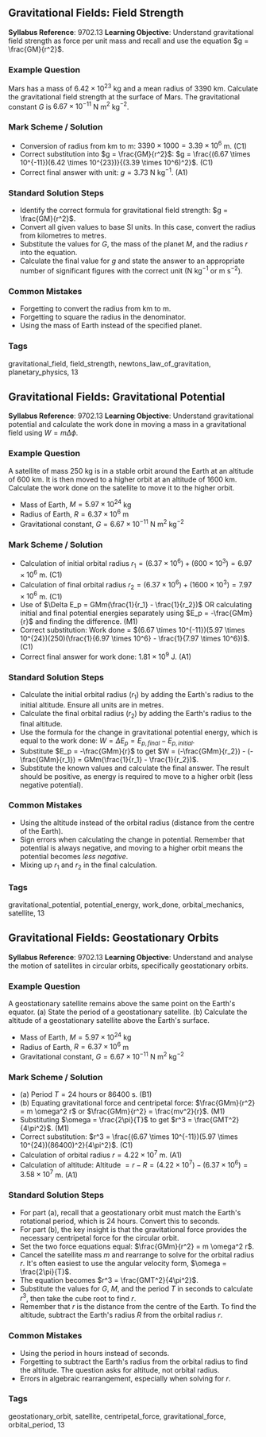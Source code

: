 ## Gravitational Fields: Field Strength

**Syllabus Reference**: 9702.13
**Learning Objective**: Understand gravitational field strength as force per unit mass and recall and use the equation $g = \frac{GM}{r^2}$.

### Example Question
Mars has a mass of $6.42 \times 10^{23}$ kg and a mean radius of $3390$ km. Calculate the gravitational field strength at the surface of Mars. The gravitational constant $G$ is $6.67 \times 10^{-11}$ N m$^2$ kg$^{-2}$.

### Mark Scheme / Solution
- Conversion of radius from km to m: $3390 \times 1000 = 3.39 \times 10^6$ m. (C1)
- Correct substitution into $g = \frac{GM}{r^2}$: $g = \frac{(6.67 \times 10^{-11})(6.42 \times 10^{23})}{(3.39 \times 10^6)^2}$. (C1)
- Correct final answer with unit: $g = 3.73$ N kg$^{-1}$. (A1)

### Standard Solution Steps
- Identify the correct formula for gravitational field strength: $g = \frac{GM}{r^2}$.
- Convert all given values to base SI units. In this case, convert the radius from kilometres to metres.
- Substitute the values for $G$, the mass of the planet $M$, and the radius $r$ into the equation.
- Calculate the final value for $g$ and state the answer to an appropriate number of significant figures with the correct unit (N kg$^{-1}$ or m s$^{-2}$).

### Common Mistakes
- Forgetting to convert the radius from km to m.
- Forgetting to square the radius in the denominator.
- Using the mass of Earth instead of the specified planet.

### Tags
gravitational_field, field_strength, newtons_law_of_gravitation, planetary_physics, 13

## Gravitational Fields: Gravitational Potential

**Syllabus Reference**: 9702.13
**Learning Objective**: Understand gravitational potential and calculate the work done in moving a mass in a gravitational field using $W = m \Delta \phi$.

### Example Question
A satellite of mass $250$ kg is in a stable orbit around the Earth at an altitude of $600$ km. It is then moved to a higher orbit at an altitude of $1600$ km. Calculate the work done on the satellite to move it to the higher orbit.

- Mass of Earth, $M = 5.97 \times 10^{24}$ kg
- Radius of Earth, $R = 6.37 \times 10^6$ m
- Gravitational constant, $G = 6.67 \times 10^{-11}$ N m$^2$ kg$^{-2}$

### Mark Scheme / Solution
- Calculation of initial orbital radius $r_1 = (6.37 \times 10^6) + (600 \times 10^3) = 6.97 \times 10^6$ m. (C1)
- Calculation of final orbital radius $r_2 = (6.37 \times 10^6) + (1600 \times 10^3) = 7.97 \times 10^6$ m. (C1)
- Use of $\Delta E_p = GMm(\frac{1}{r_1} - \frac{1}{r_2})$ OR calculating initial and final potential energies separately using $E_p = -\frac{GMm}{r}$ and finding the difference. (M1)
- Correct substitution: Work done = $(6.67 \times 10^{-11})(5.97 \times 10^{24})(250)(\frac{1}{6.97 \times 10^6} - \frac{1}{7.97 \times 10^6})$. (C1)
- Correct final answer for work done: $1.81 \times 10^9$ J. (A1)

### Standard Solution Steps
- Calculate the initial orbital radius ($r_1$) by adding the Earth's radius to the initial altitude. Ensure all units are in metres.
- Calculate the final orbital radius ($r_2$) by adding the Earth's radius to the final altitude.
- Use the formula for the change in gravitational potential energy, which is equal to the work done: $W = \Delta E_p = E_{p,final} - E_{p,initial}$.
- Substitute $E_p = -\frac{GMm}{r}$ to get $W = (-\frac{GMm}{r_2}) - (-\frac{GMm}{r_1}) = GMm(\frac{1}{r_1} - \frac{1}{r_2})$.
- Substitute the known values and calculate the final answer. The result should be positive, as energy is required to move to a higher orbit (less negative potential).

### Common Mistakes
- Using the altitude instead of the orbital radius (distance from the centre of the Earth).
- Sign errors when calculating the change in potential. Remember that potential is always negative, and moving to a higher orbit means the potential becomes *less negative*.
- Mixing up $r_1$ and $r_2$ in the final calculation.

### Tags
gravitational_potential, potential_energy, work_done, orbital_mechanics, satellite, 13

## Gravitational Fields: Geostationary Orbits

**Syllabus Reference**: 9702.13
**Learning Objective**: Understand and analyse the motion of satellites in circular orbits, specifically geostationary orbits.

### Example Question
A geostationary satellite remains above the same point on the Earth's equator.
(a) State the period of a geostationary satellite.
(b) Calculate the altitude of a geostationary satellite above the Earth's surface.

- Mass of Earth, $M = 5.97 \times 10^{24}$ kg
- Radius of Earth, $R = 6.37 \times 10^6$ m
- Gravitational constant, $G = 6.67 \times 10^{-11}$ N m$^2$ kg$^{-2}$

### Mark Scheme / Solution
- (a) Period $T = 24$ hours or $86400$ s. (B1)
- (b) Equating gravitational force and centripetal force: $\frac{GMm}{r^2} = m \omega^2 r$ or $\frac{GMm}{r^2} = \frac{mv^2}{r}$. (M1)
- Substituting $\omega = \frac{2\pi}{T}$ to get $r^3 = \frac{GMT^2}{4\pi^2}$. (M1)
- Correct substitution: $r^3 = \frac{(6.67 \times 10^{-11})(5.97 \times 10^{24})(86400)^2}{4\pi^2}$. (C1)
- Calculation of orbital radius $r = 4.22 \times 10^7$ m. (A1)
- Calculation of altitude: Altitude $= r - R = (4.22 \times 10^7) - (6.37 \times 10^6) = 3.58 \times 10^7$ m. (A1)

### Standard Solution Steps
- For part (a), recall that a geostationary orbit must match the Earth's rotational period, which is 24 hours. Convert this to seconds.
- For part (b), the key insight is that the gravitational force provides the necessary centripetal force for the circular orbit.
- Set the two force equations equal: $\frac{GMm}{r^2} = m \omega^2 r$.
- Cancel the satellite mass $m$ and rearrange to solve for the orbital radius $r$. It's often easiest to use the angular velocity form, $\omega = \frac{2\pi}{T}$.
- The equation becomes $r^3 = \frac{GMT^2}{4\pi^2}$.
- Substitute the values for $G$, $M$, and the period $T$ in seconds to calculate $r^3$, then take the cube root to find $r$.
- Remember that $r$ is the distance from the centre of the Earth. To find the altitude, subtract the Earth's radius $R$ from the orbital radius $r$.

### Common Mistakes
- Using the period in hours instead of seconds.
- Forgetting to subtract the Earth's radius from the orbital radius to find the altitude. The question asks for altitude, not orbital radius.
- Errors in algebraic rearrangement, especially when solving for $r$.

### Tags
geostationary_orbit, satellite, centripetal_force, gravitational_force, orbital_period, 13